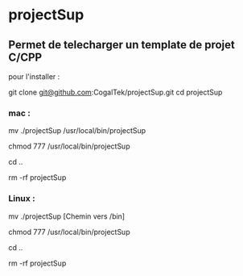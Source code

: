 # projectSup

## Permet de telecharger un template de projet C/CPP

pour l'installer :

git clone git@github.com:CogalTek/projectSup.git
cd projectSup


### mac :
mv ./projectSup /usr/local/bin/projectSup

chmod 777 /usr/local/bin/projectSup

cd ..

rm -rf projectSup


### Linux :
mv ./projectSup [Chemin vers /bin]

chmod 777 /usr/local/bin/projectSup

cd ..

rm -rf projectSup

